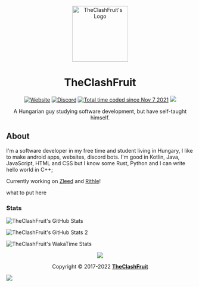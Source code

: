 <p align="center">
  <img alt="TheClashFruit's Logo" src="https://theclashfruit.me/img/logo.png" height="150px" width="150px">
  <h1 align="center">TheClashFruit</h1>
</p>

<p id="badges" align="center">
  <a href="https://www.theclashfruit.me"><img alt="Website" src="https://img.shields.io/website?url=https%3A%2F%2Fwww.theclashfruit.me"></a>
  <a href="https://discord.gg/CWEApqJ6rc"><img alt="Discord" src="https://img.shields.io/discord/852874519684186113"></a>
  <a href="https://wakatime.com/@c6bc8514-d33b-4828-b814-99e3b1ee38a2"><img src="https://wakatime.com/badge/user/c6bc8514-d33b-4828-b814-99e3b1ee38a2.svg" alt="Total time coded since Nov 7 2021" /></a>
  <img src="https://komarev.com/ghpvc/?username=TheClashFruit">
</p>

<p align="center">
  A Hungarian guy studying software development, but have self-taught himself.
</p>

<h2>About</h2>
<p align="left">
  I'm a software developer in my free time and student living in Hungary, I like to make android apps, websites, discord bots. I'm good in Kotlin, Java, JavaScript, HTML and CSS but I know some Rust, Python and I can write hello world in C++;
</p>
<p>
  Currently working on <a href="https://zleed.ga">Zleed</a> and <a href="https://github.com/TheClashFruit/Rithle/tree/0.2.0-dev">Rithle</a>!
</p>

what to put here

<h3>Stats</h3>
<p>
  <img alt="TheClashFruit's GitHub Stats" src="https://github-readme-stats.vercel.app/api?username=TheClashFruit&show_icons=true&include_all_commits=true&count_private=true&bg_color=00000000&text_color=007769b3&icon_color=00796b&title_color=00796b&border_color=007769b3">
</p>

<p>
  <img alt="TheClashFruit's GitHub Stats 2" src="https://github-readme-streak-stats.herokuapp.com?user=TheClashFruit&theme=dark&date_format=M%20j%5B%2C%20Y%5D&background=00796B00&ring=00796B&currStreakLabel=00796B&fire=00796B&stroke=00796B&dates=00796B&currStreakNum=00796B&sideNums=00796B&sideLabels=00796B&border=00796B">
</p>

<p>
  <img alt="TheClashFruit's WakaTime Stats" src="https://github-readme-stats.vercel.app/api/wakatime?username=TheClashFruit&show_icons=true&include_all_commits=true&count_private=true&bg_color=00000000&text_color=007769b3&icon_color=00796b&title_color=00796b&border_color=007769b3&layout=compact">
</p>

<p align="center">
  <a href="https://ko-fi.com/B0B4E6NHU"><img src="https://ko-fi.com/img/githubbutton_sm.svg"></a>
</p>
<p align="center">
  Copyright &copy; 2017-2022 <a href="https://bit.ly/3bgQPpC"><b>TheClashFruit</b></a>
</p>

![](https://hit.yhype.me/github/profile?user_id=55049569)
